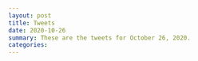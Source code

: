 ```yaml
---
layout: post
title: Tweets
date: 2020-10-26
summary: These are the tweets for October 26, 2020.
categories:
---
```


